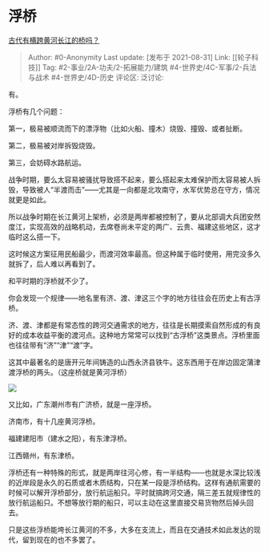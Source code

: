 # 浮桥
[古代有横跨黄河长江的桥吗？](https://www.zhihu.com/question/483168144/answer/2095682010)

> Author: #0-Anonymity
> Last update: [发布于 2021-08-31]
> Link: [[轮子科技]]
> Tag: #2-事业/2A-功夫/2-拓展能力/建筑 #4-世界史/4C-军事/2-兵法与战术 #4-世界史/4D-历史
> 评论区:
> 泛讨论:

有。

浮桥有几个问题：

第一，极易被顺流而下的漂浮物（比如火船、撞木）烧毁、撞毁、或者扯断。

第二，极易被对岸拆毁烧毁。

第三，会妨碍水路航运。

战争时期，要么太容易被骚扰导致搭不起来，要么搭起来太难保护而太容易被人拆毁，导致被人“半渡而击”——尤其是一向都是北攻南守，水军优势总在守方，情况就更是如此。

所以战争时期在长江黄河上架桥，必须是两岸都被控制了，要从北部调大兵团安然度江，实现高效的战略机动，去席卷尚未平定的两广、云贵、福建这些地区，这才临时这么搭一下。

这时候这方案征用民船最少，而渡河效率最高。但这种属于临时使用，用完没多久就拆了，后人难以再看到了。

和平时期的浮桥就不少了。

你会发现一个规律——地名里有济、渡、津这三个字的地方往往会在历史上有古浮桥。

济、渡、津都是有常态性的跨河交通需求的地方，往往是长期摸索自然形成的有良好的成本收益平衡的渡河点。这种地方常常可以找到“古浮桥”这类景点。浮桥里面也往往带有“济”“津”“渡”字。

这其中最著名的是唐开元年间铸造的山西永济县铁牛。这东西用于在岸边固定蒲津渡浮桥的两头。（这座桥就是黄河浮桥）

![](https://pic2.zhimg.com/50/v2-a08e96c94e6253169f68d5b268a0bf9e_720w.jpg?source=1940ef5c)

又比如，广东潮州市有广济桥，就是一座浮桥。

济南市，有十几座黄河浮桥。

福建建阳市（建水之阳），有东津浮桥。

江西赣州，有东津桥。

浮桥还有一种特殊的形式，就是两岸往河心修，有一半结构——也就是水深比较浅的近岸段是永久的石质或者木质结构，只在某一段是浮桥结构。这样有通航需要的时候可以解开浮桥部分，放行航运船只。平时就搞跨河交通，隔三差五就规律性的放行航运船只。不想等放行期的船只，可以主动在这里直接交易货物然后掉头回去。

只是这些浮桥能垮长江黄河的不多，大多在支流上，而且在交通技术如此发达的现代，留到现在的也不多罢了。
